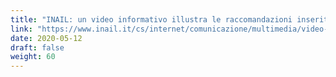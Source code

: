 ```yaml
---
title: "INAIL: un video informativo illustra le raccomandazioni inserite nel documento tecnico sulle misure contenitive per il trasporto pubblico collettivo durante la fase 2 "
link: "https://www.inail.it/cs/internet/comunicazione/multimedia/video-gallery/videogallery-pillola-trasporti-pubblici.html"
date: 2020-05-12
draft: false
weight: 60
---
```

